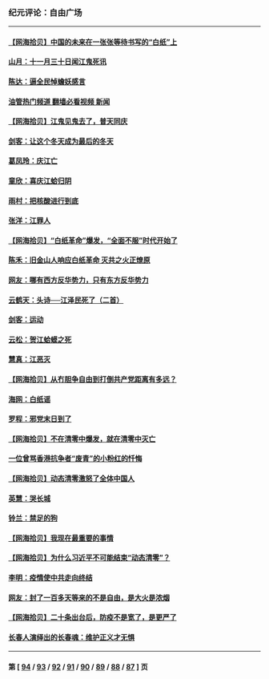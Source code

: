 ### 纪元评论：自由广场
---
#### [【网海拾贝】中国的未来在一张张等待书写的“白纸”上](../../pages/nsc993/n13878528.md?12060330) 
#### [山月：十一月三十日闻江鬼死讯](../../pages/nsc993/n13878807.md?12060330) 
#### [陈达：逼全民悼蟾妖感言](../../pages/nsc993/n13878772.md?12060330) 
#### [油管热门频道 翻墙必看视频 新闻](ok?12060330)
#### [【网海拾贝】江鬼见鬼去了，普天同庆](../../pages/nsc993/n13878138.md?12060330) 
#### [剑客：让这个冬天成为最后的冬天](../../pages/nsc993/n13878201.md?12060330) 
#### [葛凤玲：庆江亡](../../pages/nsc993/n13878200.md?12060330) 
#### [童欣：喜庆江蛤归阴](../../pages/nsc993/n13878135.md?12060330) 
#### [雨村：把核酸进行到底](../../pages/nsc993/n13877930.md?12060330) 
#### [张洋：江罪人](../../pages/nsc993/n13877942.md?12060330) 
#### [【网海拾贝】“白纸革命”爆发，“全面不服”时代开始了](../../pages/nsc993/n13877741.md?12060330) 
#### [陈禾：旧金山人响应白纸革命 灭共之火正燎原](../../pages/nsc993/n13877745.md?12060330) 
#### [网友：哪有西方反华势力，只有东方反华势力](../../pages/nsc993/n13876256.md?12060330) 
#### [云鹤天：头诗──江泽民死了（二首）](../../pages/nsc993/n13876697.md?12060330) 
#### [剑客：运动](../../pages/nsc993/n13876695.md?12060330) 
#### [云松：贺江蛤蟆之死](../../pages/nsc993/n13876639.md?12060330) 
#### [慧真：江恶灭](../../pages/nsc993/n13876597.md?12060330) 
#### [【网海拾贝】从冇胆争自由到打倒共产党距离有多远？](../../pages/nsc993/n13876014.md?12060330) 
#### [海网：白纸谣](../../pages/nsc993/n13875871.md?12060330) 
#### [罗程：邪党末日到了](../../pages/nsc993/n13875853.md?12060330) 
#### [【网海拾贝】不在清零中爆发，就在清零中灭亡](../../pages/nsc993/n13875537.md?12060330) 
#### [一位曾骂香港抗争者“废青”的小粉红的忏悔](../../pages/nsc993/n13875071.md?12060330) 
#### [【网海拾贝】动态清零激怒了全体中国人](../../pages/nsc993/n13874505.md?12060330) 
#### [英慧：哭长城](../../pages/nsc993/n13874522.md?12060330) 
#### [铃兰：禁足的狗](../../pages/nsc993/n13874311.md?12060330) 
#### [【网海拾贝】我现在最重要的事情](../../pages/nsc993/n13874026.md?12060330) 
#### [【网海拾贝】为什么习近平不可能结束“动态清零”？](../../pages/nsc993/n13873811.md?12060330) 
#### [李明：疫情使中共走向终结](../../pages/nsc993/n13873538.md?12060330) 
#### [网友：封了一百多天等来的不是自由，是大火是浓烟](../../pages/nsc993/n13873517.md?12060330) 
#### [【网海拾贝】二十条出台后，防疫不是宽了，是更严了](../../pages/nsc993/n13872948.md?12060330) 
#### [长春人演绎出的长春魂：维护正义才无惧](../../pages/nsc993/n13871764.md?12060330) 

---
#### 第 [ [94](./94.md?12060330) / [93](./93.md?12060330) / [92](./92.md?12060330) / [91](./91.md?12060330) / [90](./90.md?12060330) / [89](./89.md?12060330) / [88](./88.md?12060330) / [87](./87.md?12060330) ] 页
